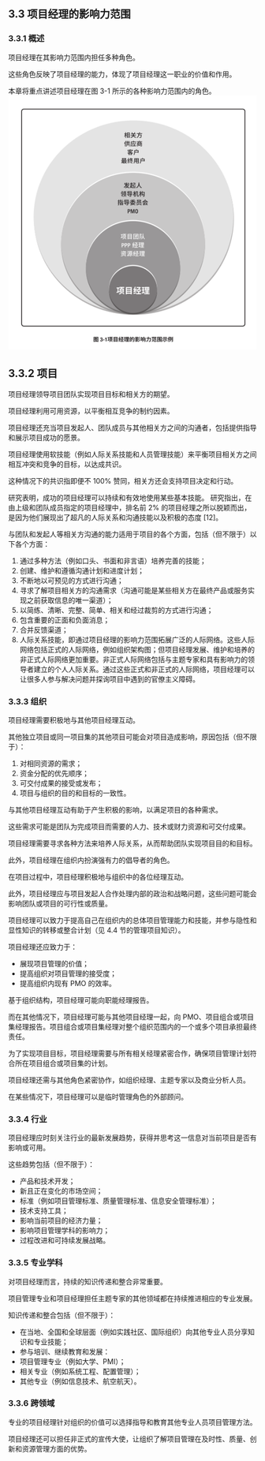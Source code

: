 ## 3.3 项目经理的影响力范围
### 3.3.1 概述
项目经理在其影响力范围内担任多种角色。

这些角色反映了项目经理的能力，体现了项目经理这一职业的价值和作用。

本章将重点讲述项目经理在图 3-1 所示的各种影响力范围内的角色。
![](/img/20190829155943.png)

## 3.3.2 项目
项目经理领导项目团队实现项目目标和相关方的期望。

项目经理利用可用资源，以平衡相互竞争的制约因素。

项目经理还充当项目发起人、团队成员与其他相关方之间的沟通者，包括提供指导和展示项目成功的愿景。

项目经理使用软技能（例如人际关系技能和人员管理技能）来平衡项目相关方之间相互冲突和竞争的目标，以达成共识。

这种情况下的共识指即便不 100% 赞同，相关方还会支持项目决定和行动。

研究表明，成功的项目经理可以持续和有效地使用某些基本技能。
研究指出，在由上级和团队成员指定的项目经理中，排名前 2% 的项目经理之所以脱颖而出，是因为他们展现出了超凡的人际关系和沟通技能以及积极的态度 [12]。

与团队和发起人等相关方沟通的能力适用于项目的各个方面，包括（但不限于）以下各个方面：
1. 通过多种方法（例如口头、书面和非言语）培养完善的技能；
2. 创建、维护和遵循沟通计划和进度计划；
3. 不断地以可预见的方式进行沟通；
4. 寻求了解项目相关方的沟通需求（沟通可能是某些相关方在最终产品或服务实现之前获取信息的唯一渠道）；
5. 以简练、清晰、完整、简单、相关和经过裁剪的方式进行沟通；
6. 包含重要的正面和负面消息；
7. 合并反馈渠道；
8. 人际关系技能，即通过项目经理的影响力范围拓展广泛的人际网络。这些人际网络包括正式的人际网络，例如组织架构图；但项目经理发展、维护和培养的非正式人际网络更加重要。非正式人际网络包括与主题专家和具有影响力的领导者建立的个人人际关系。通过这些正式和非正式的人际网络，项目经理可以让很多人参与解决问题并探询项目中遇到的官僚主义障碍。

### 3.3.3 组织
项目经理需要积极地与其他项目经理互动。

其他独立项目或同一项目集的其他项目可能会对项目造成影响，原因包括（但不限于）：
1. 对相同资源的需求；
2.  资金分配的优先顺序；
3. 可交付成果的接受或发布；
4. 项目与组织的目的和目标的一致性。

与其他项目经理互动有助于产生积极的影响，以满足项目的各种需求。

这些需求可能是团队为完成项目而需要的人力、技术或财力资源和可交付成果。

项目经理需要寻求各种方法来培养人际关系，从而帮助团队实现项目目的和目标。

此外，项目经理在组织内扮演强有力的倡导者的角色。

在项目过程中，项目经理积极地与组织中的各位经理互动。

此外，项目经理应与项目发起人合作处理内部的政治和战略问题，这些问题可能会影响团队或项目的可行性或质量。

项目经理可以致力于提高自己在组织内的总体项目管理能力和技能，并参与隐性和显性知识的转移或整合计划（见 4.4 节的管理项目知识）。

项目经理还应致力于：
- 展现项目管理的价值；
- 提高组织对项目管理的接受度；
- 提高组织内现有 PMO 的效率。

基于组织结构，项目经理可能向职能经理报告。

而在其他情况下，项目经理可能与其他项目经理一起，向 PMO、项目组合或项目集经理报告。项目组合或项目集经理对整个组织范围内的一个或多个项目承担最终责任。

为了实现项目目标，项目经理需要与所有相关经理紧密合作，确保项目管理计划符合所在项目组合或项目集的计划。

项目经理还需与其他角色紧密协作，如组织经理、主题专家以及商业分析人员。

在某些情况下，项目经理可以是临时管理角色的外部顾问。

### 3.3.4 行业
项目经理应时刻关注行业的最新发展趋势，获得并思考这一信息对当前项目是否有影响或可用。

这些趋势包括（但不限于）：
- 产品和技术开发；
- 新且正在变化的市场空间；
- 标准（例如项目管理标准、质量管理标准、信息安全管理标准）；
- 技术支持工具；
- 影响当前项目的经济力量；
- 影响项目管理学科的影响力；
- 过程改进和可持续发展战略。

### 3.3.5 专业学科
对项目经理而言，持续的知识传递和整合非常重要。

项目管理专业和项目经理担任主题专家的其他领域都在持续推进相应的专业发展。

知识传递和整合包括（但不限于）：
- 在当地、全国和全球层面（例如实践社区、国际组织）向其他专业人员分享知识和专业技能；
- 参与培训、继续教育和发展：
- 项目管理专业（例如大学、PMI）；
- 相关专业（例如系统工程、配置管理）；
- 其他专业（例如信息技术、航空航天）。

### 3.3.6 跨领域
专业的项目经理针对组织的价值可以选择指导和教育其他专业人员项目管理方法。

项目经理还可以担任非正式的宣传大使，让组织了解项目管理在及时性、质量、创新和资源管理方面的优势。

